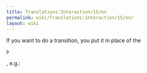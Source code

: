 ```yaml
---
title: Translations:Interaction/15/en
permalink: wiki/Translations:Interaction/15/en/
layout: wiki
---
```


If you want to do a transition, you put it in place of the

``` haskell
p
```

, e.g.:
